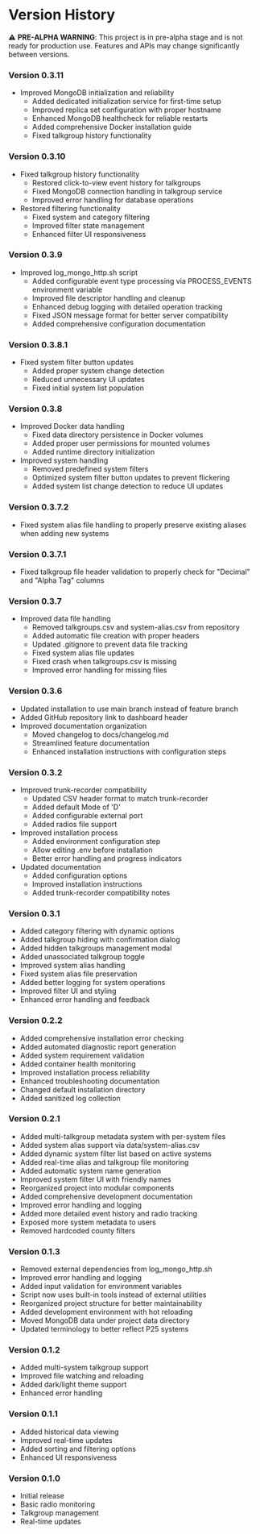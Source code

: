 # Version History

⚠️ **PRE-ALPHA WARNING**: This project is in pre-alpha stage and is not ready for production use. Features and APIs may change significantly between versions.

### Version 0.3.11
- Improved MongoDB initialization and reliability
  - Added dedicated initialization service for first-time setup
  - Improved replica set configuration with proper hostname
  - Enhanced MongoDB healthcheck for reliable restarts
  - Added comprehensive Docker installation guide
  - Fixed talkgroup history functionality

### Version 0.3.10
- Fixed talkgroup history functionality
  - Restored click-to-view event history for talkgroups
  - Fixed MongoDB connection handling in talkgroup service
  - Improved error handling for database operations
- Restored filtering functionality
  - Fixed system and category filtering
  - Improved filter state management
  - Enhanced filter UI responsiveness

### Version 0.3.9
- Improved log_mongo_http.sh script
  - Added configurable event type processing via PROCESS_EVENTS environment variable
  - Improved file descriptor handling and cleanup
  - Enhanced debug logging with detailed operation tracking
  - Fixed JSON message format for better server compatibility
  - Added comprehensive configuration documentation

### Version 0.3.8.1
- Fixed system filter button updates
  - Added proper system change detection
  - Reduced unnecessary UI updates
  - Fixed initial system list population

### Version 0.3.8
- Improved Docker data handling
  - Fixed data directory persistence in Docker volumes
  - Added proper user permissions for mounted volumes
  - Added runtime directory initialization
- Improved system handling
  - Removed predefined system filters
  - Optimized system filter button updates to prevent flickering
  - Added system list change detection to reduce UI updates

### Version 0.3.7.2
- Fixed system alias file handling to properly preserve existing aliases when adding new systems

### Version 0.3.7.1
- Fixed talkgroup file header validation to properly check for "Decimal" and "Alpha Tag" columns

### Version 0.3.7
- Improved data file handling
  - Removed talkgroups.csv and system-alias.csv from repository
  - Added automatic file creation with proper headers
  - Updated .gitignore to prevent data file tracking
  - Fixed system alias file updates
  - Fixed crash when talkgroups.csv is missing
  - Improved error handling for missing files

### Version 0.3.6
- Updated installation to use main branch instead of feature branch
- Added GitHub repository link to dashboard header
- Improved documentation organization
  - Moved changelog to docs/changelog.md
  - Streamlined feature documentation
  - Enhanced installation instructions with configuration steps

### Version 0.3.2
- Improved trunk-recorder compatibility
  - Updated CSV header format to match trunk-recorder
  - Added default Mode of 'D'
  - Added configurable external port
  - Added radios file support
- Improved installation process
  - Added environment configuration step
  - Allow editing .env before installation
  - Better error handling and progress indicators
- Updated documentation
  - Added configuration options
  - Improved installation instructions
  - Added trunk-recorder compatibility notes

### Version 0.3.1
- Added category filtering with dynamic options
- Added talkgroup hiding with confirmation dialog
- Added hidden talkgroups management modal
- Added unassociated talkgroup toggle
- Improved system alias handling
- Fixed system alias file preservation
- Added better logging for system operations
- Improved filter UI and styling
- Enhanced error handling and feedback

### Version 0.2.2
- Added comprehensive installation error checking
- Added automated diagnostic report generation
- Added system requirement validation
- Added container health monitoring
- Improved installation process reliability
- Enhanced troubleshooting documentation
- Changed default installation directory
- Added sanitized log collection

### Version 0.2.1
- Added multi-talkgroup metadata system with per-system files
- Added system alias support via data/system-alias.csv
- Added dynamic system filter list based on active systems
- Added real-time alias and talkgroup file monitoring
- Added automatic system name generation
- Improved system filter UI with friendly names
- Reorganized project into modular components
- Added comprehensive development documentation
- Improved error handling and logging
- Added more detailed event history and radio tracking
- Exposed more system metadata to users
- Removed hardcoded county filters

### Version 0.1.3
- Removed external dependencies from log_mongo_http.sh
- Improved error handling and logging
- Added input validation for environment variables
- Script now uses built-in tools instead of external utilities
- Reorganized project structure for better maintainability
- Added development environment with hot reloading
- Moved MongoDB data under project data directory
- Updated terminology to better reflect P25 systems

### Version 0.1.2
- Added multi-system talkgroup support
- Improved file watching and reloading
- Added dark/light theme support
- Enhanced error handling

### Version 0.1.1
- Added historical data viewing
- Improved real-time updates
- Added sorting and filtering options
- Enhanced UI responsiveness

### Version 0.1.0
- Initial release
- Basic radio monitoring
- Talkgroup management
- Real-time updates
